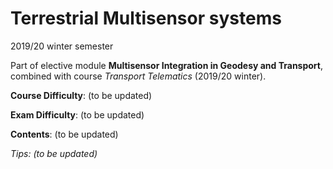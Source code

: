 # Terrestrial Multisensor systems

2019/20 winter semester

Part of elective module **Multisensor Integration in Geodesy and Transport**, combined with course *Transport Telematics* (2019/20 winter).

**Course Difficulty**: (to be updated)

**Exam Difficulty**: (to be updated)

**Contents**: (to be updated)



*Tips: (to be updated)*